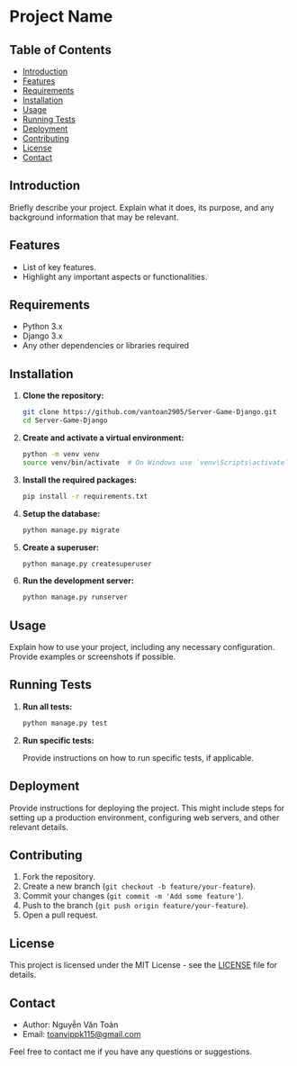 # Project Name

## Table of Contents

- [Introduction](#introduction)
- [Features](#features)
- [Requirements](#requirements)
- [Installation](#installation)
- [Usage](#usage)
- [Running Tests](#running-tests)
- [Deployment](#deployment)
- [Contributing](#contributing)
- [License](#license)
- [Contact](#contact)

## Introduction

Briefly describe your project. Explain what it does, its purpose, and any background information that may be relevant.

## Features

- List of key features.
- Highlight any important aspects or functionalities.

## Requirements

- Python 3.x
- Django 3.x
- Any other dependencies or libraries required

## Installation

1. **Clone the repository:**

   ```bash
   git clone https://github.com/vantoan2905/Server-Game-Django.git
   cd Server-Game-Django
   ```

2. **Create and activate a virtual environment:**

   ```bash
   python -m venv venv
   source venv/bin/activate  # On Windows use `venv\Scripts\activate`
   ```

3. **Install the required packages:**

   ```bash
   pip install -r requirements.txt
   ```

4. **Setup the database:**

   ```bash
   python manage.py migrate
   ```

5. **Create a superuser:**

   ```bash
   python manage.py createsuperuser
   ```

6. **Run the development server:**

   ```bash
   python manage.py runserver
   ```

## Usage

Explain how to use your project, including any necessary configuration. Provide examples or screenshots if possible.

## Running Tests

1. **Run all tests:**

   ```bash
   python manage.py test
   ```

2. **Run specific tests:**

   Provide instructions on how to run specific tests, if applicable.

## Deployment

Provide instructions for deploying the project. This might include steps for setting up a production environment, configuring web servers, and other relevant details.

## Contributing

1. Fork the repository.
2. Create a new branch (`git checkout -b feature/your-feature`).
3. Commit your changes (`git commit -m 'Add some feature'`).
4. Push to the branch (`git push origin feature/your-feature`).
5. Open a pull request.

## License

This project is licensed under the MIT License - see the [LICENSE](LICENSE) file for details.

## Contact

- Author: Nguyễn Văn Toản
- Email: toanvippk115@gmail.com

Feel free to contact me if you have any questions or suggestions.
